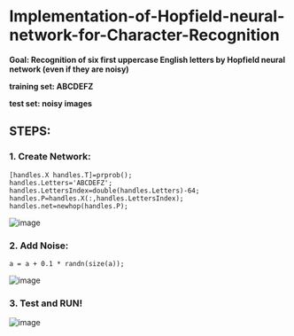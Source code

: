# Implementation-of-Hopfield-neural-network-for-Character-Recognition

**Goal: Recognition of six first uppercase English letters by Hopfield neural network (even if they are noisy)**

**training set: ABCDEFZ**

**test set: noisy images**

## STEPS:

### 1. Create Network:
```
[handles.X handles.T]=prprob();
handles.Letters='ABCDEFZ';
handles.LettersIndex=double(handles.Letters)-64;
handles.P=handles.X(:,handles.LettersIndex);
handles.net=newhop(handles.P);
```
![image](https://user-images.githubusercontent.com/21992001/186536489-0b466d51-001c-48a2-b09e-6cb07adafba1.png)

### 2. Add Noise:

```
a = a + 0.1 * randn(size(a));
```
![image](https://user-images.githubusercontent.com/21992001/186536659-76094bc5-5332-428a-9eb1-ce6a872f5bf2.png)

### 3. Test and RUN!
![image](https://user-images.githubusercontent.com/21992001/186536708-f734e390-1f49-4184-b537-f55f140fab8b.png)
